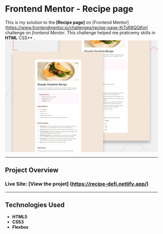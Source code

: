 # Frontend Mentor - Recipe page

This is my solution to the **[Recipe page]** on [Frontend Mentor] (https://www.frontendmentor.io/challenges/recipe-page-KiTsR8QQKm) challenge on _frontend Mentor_.
This challenge helped me praticemy skills in **HTML** CSS\*\* .
![Design preview for the Recipe page coding challenge](./preview.jpg)

---

## **Project Overview**

### **Live Site:** [View the projet] (https://recipe-defi.netlify.app/)

---

## **Technologies Used**

- **HTML5**
- **CSS3**
- **Flexbox**
